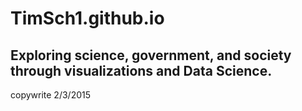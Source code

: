 # TimSch1.github.io
## Exploring science, government, and society through visualizations and Data Science.


copywrite 2/3/2015
